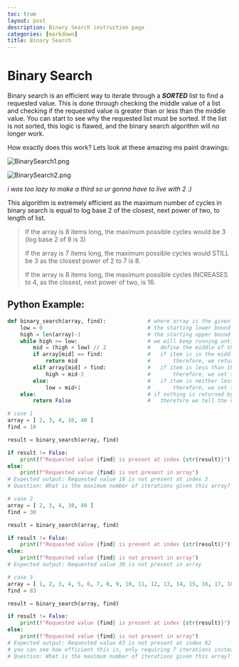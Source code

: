```yaml
---
toc: true
layout: post
description: Binary Search instruction page
categories: [markdown]
title: Binary Search
---
```


# Binary Search
Binary search is an efficient way to iterate through a ***SORTED*** list to find a requested value. This is done through checking the middle value of a list and checking if the requested value is greater than or less than the middle value. You can start to see why the requested list must be sorted. If the list is not sorted, this logic is flawed, and the binary search algorithm will no longer work.

How exactly does this work? Lets look at these amazing ms paint drawings:

![BinarySearch1.png]({{site.baseurl}}/images/BinarySearch1.png "https://github.com/dolphinalt/APCSP-Fastpages")

![BinarySearch2.png]({{site.baseurl}}/images/BinarySearch2.png "https://github.com/dolphinalt/APCSP-Fastpages")

*i was too lazy to make a third so ur gonna have to live with 2 :)*

This algorithm is extremely efficient as the maximum number of cycles in binary search is equal to log base 2 of the closest, next power of two, to length of list. 
> If the array is 8 items long, the maximum possible cycles would be 3 (log base 2 of 8 is 3)
>
> If the array is 7 items long, the maximum possible cycles would STILL be 3 as the closest power of 2 to 7 is 8. 
> 
> If the array is 8 items long, the maximum possible cycles INCREASES to 4, as the closest, next power of two, is 16.

## Python Example:
```py
def binary_search(array, find):             # where array is the given array and find is what we are looking for
    low = 0                                 # the starting lower bound
    high = len(array)-1                     # the starting upper bound
    while high >= low:                      # we will keep running until we run out of possible sublists...
        mid = (high + low) // 2             #   define the middle of the list to be the item at the index of the average of the lower and upper bound
        if array[mid] == find:              #   if item is in the middle of the list... we found what we are looking for!
            return mid                      #       therefore, we return the index of where we found the item.
        elif array[mid] > find:             #   if item is less than the middle of the list, this must mean that the item is on the lower half of the list
            high = mid-1                    #       therefore, we set the upper bound of the search to be the last item of the lower half
        else:                               #   if item is neither less than or equal to the middle of the list, this must mean that the item is on the upper half of the list
            low = mid+1                     #       therefore, we set the lower bound of the search to be the first item of the upper half
    else:                                   # if nothing is returned by the time the while loop ends, that means item MUST be missing from list
        return False                        #   therefore we tell the user that the requested item was not found

# case 1
array = [ 2, 3, 4, 10, 40 ]
find = 10

result = binary_search(array, find)

if result != False:
    print(f"Requested value {find} is present at index {str(result)}")
else:
    print(f"Requested value {find} is not present in array")
# Expected output: Requested value 10 is not present at index 3
# Question: What is the maximum number of iterations given this array?

# case 2
array = [ 2, 3, 4, 10, 40 ]
find = 30

result = binary_search(array, find)

if result != False:
    print(f"Requested value {find} is present at index {str(result)}")
else:
    print(f"Requested value {find} is not present in array")
# Expected output: Requested value 30 is not present in array

# case 3
array = [ 1, 2, 3, 4, 5, 6, 7, 8, 9, 10, 11, 12, 13, 14, 15, 16, 17, 18, 19, 20, 21, 22, 23, 24, 25, 26, 27, 28, 29, 30, 31, 32, 33, 34, 35, 36, 37, 38, 39, 40, 41, 42, 43, 44, 45, 46, 47, 48, 49, 50, 51, 52, 53, 54, 55, 56, 57, 58, 59, 60, 61, 62, 63, 64, 65, 66, 67, 68, 69, 70, 71, 72, 73, 74, 75, 76, 77, 78, 79, 80, 81, 82, 83, 84, 85, 86, 87, 88, 89, 90, 91, 92, 93, 94, 95, 96, 97, 98, 99, 100 ]
find = 83

result = binary_search(array, find)

if result != False:
    print(f"Requested value {find} is present at index {str(result)}")
else:
    print(f"Requested value {find} is not present in array")
# Expected output: Requested value 83 is not present at index 82
# you can see how efficient this is, only requiring 7 iterations instead of {insert number of iterations going 1 by 1 would take because im too lazy to calculate it}
# Question: What is the maximum number of iterations given this array?
```